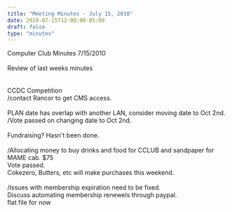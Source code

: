 ```yaml
---
title: "Meeting Minutes - July 15, 2010"
date: 2010-07-15T12:00:00-05:00
draft: false
type: "minutes"
---
```


Computer Club Minutes 7/15/2010<br />
<br />
Review of last weeks minutes<br />
<br />
<br />
CCDC Competition<br />
/contact Rancor to get CMS access.<br />
<br />
PLAN date has overlap with another LAN, consider moving date to Oct 2nd.<br />
/Vote passed on changing date to Oct 2nd.<br />
<br />
Fundraising? Hasn't been done.<br />
<br />
/Allocating money to buy drinks and food for CCLUB and sandpaper for MAME cab. $75<br />
Vote passed.<br />
Cokezero, Butters, etc will make purchases this weekend.<br />
<br />
/Issues with membership expiration need to be fixed.<br />
Discuss automating membership renewels through paypal.<br />
flat file for now<br />
<br />
<br />

